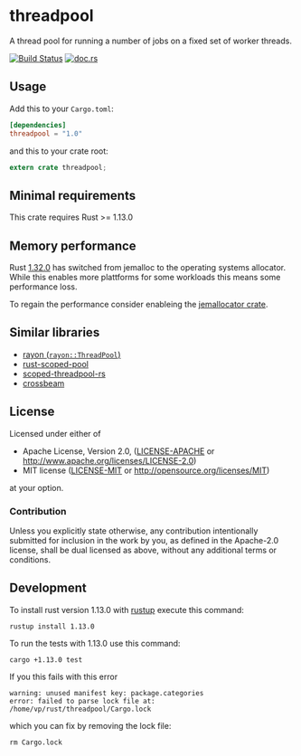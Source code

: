 # threadpool

A thread pool for running a number of jobs on a fixed set of worker threads.

[![Build Status](https://travis-ci.org/rust-threadpool/rust-threadpool.svg?branch=master)](https://travis-ci.org/rust-threadpool/rust-threadpool)
[![doc.rs](https://docs.rs/threadpool/badge.svg)](https://docs.rs/threadpool)

## Usage

Add this to your `Cargo.toml`:

```toml
[dependencies]
threadpool = "1.0"
```

and this to your crate root:

```rust
extern crate threadpool;
```

## Minimal requirements

This crate requires Rust >= 1.13.0

## Memory performance

Rust [1.32.0](https://blog.rust-lang.org/2019/01/17/Rust-1.32.0.html) has switched from jemalloc to the operating systems allocator.
While this enables more plattforms for some workloads this means some performance loss.

To regain the performance consider enableing the [jemallocator crate](https://crates.io/crates/jemallocator).

## Similar libraries

* [rayon (`rayon::ThreadPool`)](https://docs.rs/rayon/*/rayon/struct.ThreadPool.html)
* [rust-scoped-pool](http://github.com/reem/rust-scoped-pool)
* [scoped-threadpool-rs](https://github.com/Kimundi/scoped-threadpool-rs)
* [crossbeam](https://github.com/aturon/crossbeam)

## License

Licensed under either of

 * Apache License, Version 2.0, ([LICENSE-APACHE](LICENSE-APACHE) or http://www.apache.org/licenses/LICENSE-2.0)
 * MIT license ([LICENSE-MIT](LICENSE-MIT) or http://opensource.org/licenses/MIT)

at your option.

### Contribution

Unless you explicitly state otherwise, any contribution intentionally
submitted for inclusion in the work by you, as defined in the Apache-2.0
license, shall be dual licensed as above, without any additional terms or
conditions.

## Development

To install rust version 1.13.0 with [rustup](https://rustup.rs) execute this command:
```
rustup install 1.13.0
```

To run the tests with 1.13.0 use this command:
```
cargo +1.13.0 test
```

If you this fails with this error
```
warning: unused manifest key: package.categories
error: failed to parse lock file at: /home/vp/rust/threadpool/Cargo.lock
```
which you can fix by removing the lock file:
```
rm Cargo.lock
```
